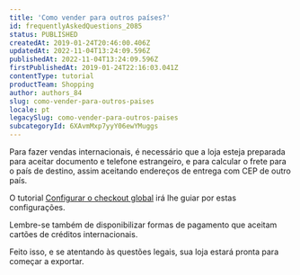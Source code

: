 ```yaml
---
title: 'Como vender para outros países?'
id: frequentlyAskedQuestions_2085
status: PUBLISHED
createdAt: 2019-01-24T20:46:00.406Z
updatedAt: 2022-11-04T13:24:09.596Z
publishedAt: 2022-11-04T13:24:09.596Z
firstPublishedAt: 2019-01-24T22:16:03.041Z
contentType: tutorial
productTeam: Shopping
author: authors_84
slug: como-vender-para-outros-paises
locale: pt
legacySlug: como-vender-para-outros-paises
subcategoryId: 6XAvmMxp7yyY06ewYMuggs
---
```


Para fazer vendas internacionais, é necessário que a loja esteja preparada para aceitar documento e telefone estrangeiro, e para calcular o frete para o país de destino, assim aceitando endereços de entrega com CEP de outro país.

O tutorial [Configurar o checkout global](https://developers.vtex.com/vtex-rest-api/docs/configure-the-global-checkout) irá lhe guiar por estas configurações.

Lembre-se também de disponibilizar formas de pagamento que aceitam cartões de créditos internacionais.

Feito isso, e se atentando às questões legais, sua loja estará pronta para começar a exportar.

